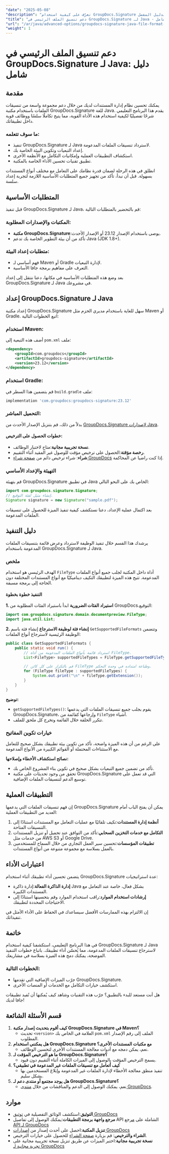 ```yaml
---
"date": "2025-05-08"
"description": "تعرّف على كيفية استخدام GroupDocs.Signature لجافا لإدارة ودعم تنسيقات ملفات متنوعة بكفاءة. حسّن نظام إدارة مستنداتك باتباع هذا الدليل المفصل."
"title": "دعم تنسيق الملف الرئيسي في GroupDocs.Signature لـ Java - دليل شامل"
"url": "/ar/java/advanced-options/groupdocs-signature-java-file-format-support/"
"weight": 1
---
```


# دعم تنسيق الملف الرئيسي في GroupDocs.Signature لـ Java: دليل شامل

## مقدمة

يمكنك تحسين نظام إدارة المستندات لديك من خلال دعم مجموعة واسعة من تنسيقات الملفات باستخدام مكتبة GroupDocs.Signature للغة Java. يقدم هذا البرنامج التعليمي شرحًا تفصيليًا لكيفية استخدام هذه الأداة القوية، مما يتيح تكاملًا سلسًا ووظائف قوية داخل تطبيقاتك.

### ما سوف تتعلمه:
- تنفيذ GroupDocs.Signature لـ Java لاسترداد تنسيقات الملفات المدعومة.
- إعداد التبعيات وتكوين البيئة الخاصة بك.
- استكشاف التطبيقات العملية وإمكانيات التكامل مع الأنظمة الأخرى.
- تطبيق تقنيات تحسين الأداء الخاصة بالمكتبة.

انطلق في هذه الرحلة لضمان قدرة نظامك على التعامل مع مختلف أنواع المستندات بسهولة. قبل أن نبدأ، تأكد من تجهيز جميع المتطلبات الأساسية اللازمة لتجربة إعداد سلسة.

## المتطلبات الأساسية

قبل تنفيذ GroupDocs.Signature لـ Java، قم بالتحضير بالمتطلبات التالية:

### المكتبات والإصدارات المطلوبة:
- **مكتبة GroupDocs.Signature**:يوصى باستخدام الإصدار 23.12 أو الإصدار الأحدث.
- تأكد من أن بيئة التطوير الخاصة بك تدعم Java (JDK 1.8+).

### متطلبات إعداد البيئة:
- فهم أساسي لـ Maven أو Gradle لإدارة التبعيات.
- التعرف على مفاهيم برمجة جافا الأساسية.

بعد وضع هذه المتطلبات الأساسية في مكانها، دعنا ننتقل إلى إعداد GroupDocs.Signature لـ Java في مشروعك.

## إعداد GroupDocs.Signature لـ Java

إعداد مكتبة GroupDocs.Signature سهل للغاية باستخدام مديري الحزم مثل Maven أو Gradle. اتبع الخطوات التالية:

### استخدام Maven:
أضف هذه التبعية إلى `pom.xml` ملف:
```xml
<dependency>
    <groupId>com.groupdocs</groupId>
    <artifactId>groupdocs-signature</artifactId>
    <version>23.12</version>
</dependency>
```
### استخدام Gradle:
قم بتضمين هذا السطر في `build.gradle` ملف:
```gradle
implementation 'com.groupdocs:groupdocs-signature:23.12'
```
### التحميل المباشر:
بدلاً من ذلك، قم بتنزيل الإصدار الأحدث من [GroupDocs.Signature لإصدارات Java](https://releases.groupdocs.com/signature/java/).

#### خطوات الحصول على الترخيص:
- **نسخة تجريبية مجانية**:متاح لاختبار الوظائف.
- **رخصة مؤقتة**:الحصول على ترخيص مؤقت للوصول غير المقيد أثناء التقييم.
- **شراء**: شراء ترخيص دائم من [صفحة شراء GroupDocs](https://purchase.groupdocs.com/buy) إذا كنت راضيا عن المحاكمة.

### التهيئة والإعداد الأساسي
قم بتهيئة GroupDocs.Signature في تطبيق Java الخاص بك على النحو التالي:
```java
import com.groupdocs.signature.Signature;
// إنشاء مثيل لفئة التوقيع.
Signature signature = new Signature("sample.pdf");
```
بعد اكتمال عملية الإعداد، دعنا نستكشف كيفية تنفيذ الميزة للحصول على تنسيقات الملفات المدعومة.

## دليل التنفيذ

يرشدك هذا القسم خلال تنفيذ الوظيفة لاسترداد وعرض قائمة بتنسيقات الملفات المدعومة باستخدام GroupDocs.Signature لـ Java.

### ملخص
الهدف الرئيسي هو استخدام `FileType` أداة داخل المكتبة لجلب جميع أنواع الملفات المدعومة. تتيح هذه الميزة لتطبيقك التكيف ديناميكيًا مع أنواع المستندات المختلفة دون الحاجة إلى برمجة مسبقة.

#### التنفيذ خطوة بخطوة
**1. استيراد الفئات الضرورية**
ابدأ باستيراد الفئات المطلوبة من GroupDocs.التوقيع:
```java
import com.groupdocs.signature.domain.documentpreview.FileType;
import java.util.List;
```
**2. إنشاء فئة لوظيفة الاسترجاع**
إنشاء فئة باسم `GetSupportedFileFormats` وتتضمن الوظيفة الرئيسية لاسترجاع أنواع الملفات:
```java
public class GetSupportedFileFormats {
    public static void run() {
        // استرداد قائمة بأنواع الملفات المدعومة من أداة FileType.
        List<FileType> supportedFileTypes = FileType.getSupportedFileTypes();

        // قم بالتكرار على كل كائن FileType وطباعة امتداده في وحدة التحكم.
        for (FileType fileType : supportedFileTypes) {
            System.out.print("\n" + fileType.getExtension());
        }
    }
}
```
**توضيح:**
- `getSupportedFileTypes()`: يقوم بجلب جميع تنسيقات الملفات التي يدعمها GroupDocs.Signature، وإرجاعها كقائمة من `FileType` أشياء.
- تتكرر الحلقة خلال القائمة وتخرج كل ملحق للملف.

### خيارات تكوين المفاتيح
على الرغم من أن هذه الميزة واضحة، تأكد من تكوين بيئة تطبيقك بشكل صحيح للتعامل مع الاستثناءات المحتملة أو القوائم الكبيرة من الأنواع المدعومة.

**نصائح استكشاف الأخطاء وإصلاحها:**
- تأكد من تضمين جميع التبعيات بشكل صحيح في تكوين بناء المشروع الخاص بك.
- تحقق من وجود تحديثات على مكتبة GroupDocs.Signature التي قد تعمل على توسيع الدعم لتنسيقات الملفات الإضافية.

## التطبيقات العملية

إن فهم تنسيقات الملفات التي يدعمها GroupDocs.Signature يمكن أن يفتح الباب أمام العديد من التطبيقات العملية:
1. **أنظمة إدارة المستندات**:تكيف تلقائيًا مع عمليات التعامل مع المستندات استنادًا إلى التنسيقات المتاحة.
2. **التكامل مع خدمات التخزين السحابي**:تأكد من التوافق عند تحميل أو تنزيل المستندات من خدمات مثل AWS S3 أو Google Drive.
3. **تطبيقات المؤسسات**:تحسين سير العمل التجاري من خلال السماح للمستخدمين بالعمل بسلاسة مع مجموعة متنوعة من أنواع المستندات.

## اعتبارات الأداء
يتضمن تحسين أداء تطبيقك أثناء استخدام GroupDocs.Signature عدة استراتيجيات:
- **إدارة الذاكرة الفعالة**:إدارة ذاكرة Java بشكل فعال، خاصة عند التعامل مع المستندات الكبيرة.
- **إرشادات استخدام الموارد**:راقب استخدام الموارد وقم بتحسينها استنادًا إلى الاحتياجات المحددة لتطبيقك.

إن الالتزام بهذه الممارسات الأفضل سيساعدك في الحفاظ على الأداء الأمثل في تنفيذاتك.

## خاتمة
في هذا البرنامج التعليمي، استكشفنا كيفية استخدام GroupDocs.Signature لـ Java لاسترجاع تنسيقات الملفات المدعومة، مما يُحسّن أداء تطبيقك. باتباع خطوات التنفيذ الموضحة، يمكنك دمج هذه الميزة بسلاسة في مشاريعك.

### الخطوات التالية:
- جرّب الميزات الإضافية التي تقدمها GroupDocs.Signature.
- استكشف خيارات التكامل مع الخدمات أو المنصات الأخرى.

هل أنت مستعد للبدء بالتطبيق؟ جرّب هذه التقنيات وشاهد كيف يُمكنها أن تُفيد تطبيقات جافا لديك!

## قسم الأسئلة الشائعة
1. **كيف أقوم بتحديث إصدار مكتبة GroupDocs.Signature في Maven؟**
   - تحديث `<version>` العلامة في الخاص بك `pom.xml` الملف إلى رقم الإصدار المطلوب.
2. **هل يمكنني استخدام GroupDocs.Signature مع مكتبات المستندات الأخرى؟**
   - نعم، يمكن دمجه مع أدوات معالجة المستندات الأخرى لتحسين الوظائف.
3. **ما هو الترخيص المؤقت لـ GroupDocs.Signature؟**
   - يسمح الترخيص المؤقت بالوصول إلى الميزات الكاملة أثناء التقييم دون قيود.
4. **كيف أتعامل مع تنسيقات الملفات غير المدعومة في تطبيقي؟**
   - تنفيذ منطق معالجة الأخطاء لإدارة الملفات غير المدعومة وإبلاغ المستخدمين بها بشكل سليم.
5. **هل يوجد مجتمع أو منتدى دعم لـ GroupDocs.Signature؟**
   - نعم، يمكنك الوصول إلى الدعم والمناقشات من خلال [منتدى GroupDocs](https://forum.groupdocs.com/c/signature/).

## موارد
- **التوثيق**:استكشف الوثائق التفصيلية في [توثيق GroupDocs](https://docs.groupdocs.com/signature/java/)
- **مرجع واجهة برمجة التطبيقات**:يمكنك الوصول إلى تفاصيل API الشاملة على [مرجع API لـ GroupDocs](https://reference.groupdocs.com/signature/java/)
- **تنزيل المكتبة**:احصل على أحدث إصدار من [إصدارات GroupDocs](https://releases.groupdocs.com/signature/java/)
- **الشراء والترخيص**: قم بزيارة [صفحة الشراء](https://purchase.groupdocs.com/buy) للحصول على خيارات الترخيص.
- **نسخة تجريبية مجانية**:اختبر الميزات عن طريق تنزيل نسخة تجريبية مجانية على [تجربة مجانية لـ GroupDocs](https://release)